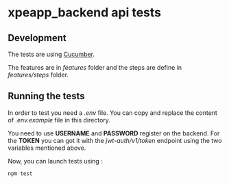 # xpeapp_backend api tests

## Development

The tests are using [Cucumber](https://cucumber.io/).

The features are in _features_ folder and the steps are define in _features/steps_ folder.

## Running the tests

In order to test you need a _.env_ file.
You can copy and replace the content of _.env.example_ file in this directory.

You need to use **USERNAME** and **PASSWORD** register on the backend.
For the **TOKEN** you can got it with the _jwt-auth/v1/token_ endpoint using the two variables mentioned above.

Now, you can launch tests using :

```shell
npm test
```
